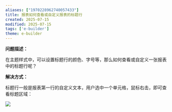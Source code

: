 ```yaml
---
aliases: ["1970228962740057433"]
title: 报表如何查看或自定义报表的标题行
created: 2025-07-15
modified: 2025-07-15
tags: ['e-builder']
theme: e-builder
---
```


**问题描述：**

在主题样式中，可以设置标题行的颜色、字号等，那么如何查看或自定义一张报表中的标题行呢？

**解决方式：**

标题行一般是报表第一行的自定义文本，用户选中一个单元格，鼠标右击，即可查看标题区域：

![](https://myhelpdoc.oss-cn-heyuan.aliyuncs.com/mdimages/9949243be1c3bf0f6c4054c328b04119.jpg)

